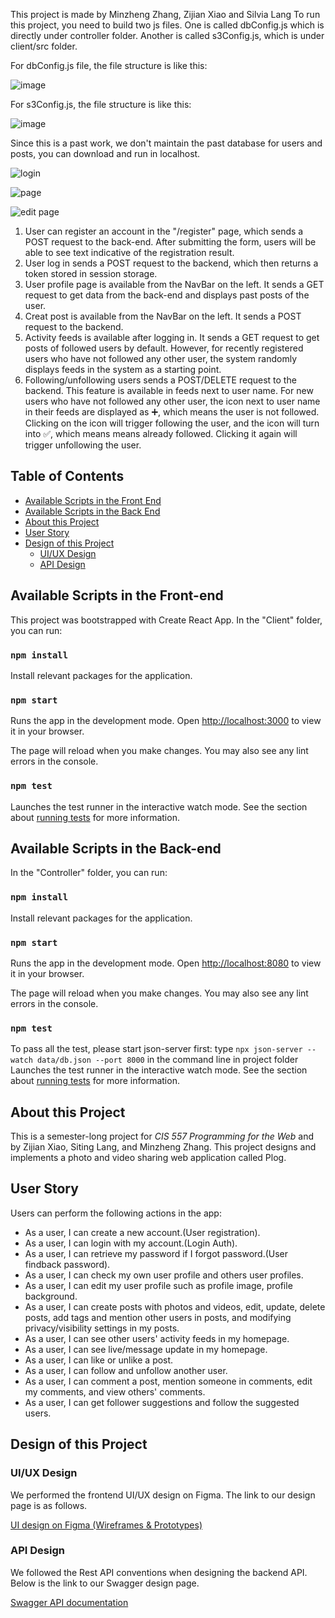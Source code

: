 This project is made by Minzheng Zhang, Zijian Xiao and Silvia Lang
To run this project, you need to build two js files. One is called dbConfig.js which is directly under controller folder.
Another is called s3Config.js, which is under client/src folder. 

For dbConfig.js file, the file structure is like this: 

![image](https://user-images.githubusercontent.com/90017890/205550593-b055ebdf-a98f-44c3-8c67-0b535d6afb12.png)

For s3Config.js, the file structure is like this:

![image](https://user-images.githubusercontent.com/90017890/205550664-8566224f-5e35-4a17-9a5a-bc086586fc4b.png)

Since this is a past work, we don't maintain the past database for users and posts, you can download and run in localhost. 

![login](https://user-images.githubusercontent.com/90017890/236117405-c953deb9-955e-477a-9f34-12612bea6bd5.jpg)

![page](https://user-images.githubusercontent.com/90017890/236117410-ee9bf92f-d06b-4740-adf9-24b734643825.jpg)


![edit page](https://user-images.githubusercontent.com/90017890/236117554-93446b02-314d-4690-a0a7-a0ab9011aecc.png)


1. User can register an account in the "/register" page, which sends a POST request to the back-end. After submitting the form, users will be able to see text indicative of the registration result. 
2. User log in sends a POST request to the backend, which then returns a token stored in session storage. 
3. User profile page is available from the NavBar on the left. It sends a GET request to get data from the back-end and displays past posts of the user. 
4. Creat post is available from the NavBar on the left. It sends a POST request to the backend. 
5. Activity feeds is available after logging in. It sends a GET request to get posts of followed users by default. However, for recently registered users who have not followed any other user, the system randomly displays feeds in the system as a starting point. 
6. Following/unfollowing users sends a POST/DELETE request to the backend. This feature is available in feeds next to user name. For new users who have not followed any other user, the icon next to user name in their feeds are displayed as :heavy_plus_sign:, which means the user is not followed. Clicking on the icon will trigger following the user, and the icon will turn into :white_check_mark:, which means means already followed. Clicking it again will trigger unfollowing the user. 



 ## Table of Contents
- [Available Scripts in the Front End](#available-scripts-in-the-front-end)
- [Available Scripts in the Back End](#available-scripts-in-the-back-end)
- [About this Project](#about-this-project)
- [User Story](#user-story)
- [Design of this Project](#design-of-this-project)
  * [UI/UX Design](#ui/ux-design)
  * [API Design](#api-design)

## Available Scripts in the Front-end
This project was bootstrapped with Create React App. In the "Client" folder, you can run:

 ### `npm install`

Install relevant packages for the application.
 
### `npm start`

Runs the app in the development mode.
Open [http://localhost:3000](http://localhost:3000) to view it in your browser.

The page will reload when you make changes.
You may also see any lint errors in the console.

### `npm test`
Launches the test runner in the interactive watch mode.
See the section about [running tests](https://facebook.github.io/create-react-app/docs/running-tests) for more information.

## Available Scripts in the Back-end
In the "Controller" folder, you can run:

 ### `npm install`

Install relevant packages for the application.
 
### `npm start`

Runs the app in the development mode.
Open [http://localhost:8080](http://localhost:3000) to view it in your browser.

The page will reload when you make changes.
You may also see any lint errors in the console.

### `npm test`
To pass all the test, please start json-server first: type `npx json-server --watch data/db.json --port 8000` in the command line in project folder
Launches the test runner in the interactive watch mode.
See the section about [running tests](https://facebook.github.io/create-react-app/docs/running-tests) for more information.


## About this Project
This is a semester-long project for *CIS 557 Programming for the Web* and by Zijian Xiao, Siting Lang, and Minzheng Zhang.
This project designs and implements a photo and video sharing web application called Plog.  

## User Story
Users can perform the following actions in the app:
* As a user, I can create a new account.(User registration).
* As a user, I can login with my account.(Login Auth).
* As a user, I can retrieve my password if I forgot password.(User findback password).
* As a user, I can check my own user profile and others user profiles.
* As a user, I can edit my user profile such as profile image, profile background.
* As a user, I can create posts with photos and videos, edit, update, delete posts, add tags and mention other users in posts, and modifying privacy/visibility settings in my posts. 
* As a user, I can see other users' activity feeds in my homepage.
* As a user, I can see live/message update in my homepage.
* As a user, I can like or unlike a post.
* As a user, I can follow and unfollow another user.
* As a user, I can comment a post, mention someone in comments, edit my comments, and view others' comments.
* As a user, I can get follower suggestions and follow the suggested users.
 




## Design of this Project
### UI/UX Design
We performed the frontend UI/UX design on Figma. The link to our design page is as follows.

[UI design on Figma (Wireframes & Prototypes)](https://www.figma.com/file/f863xzetVuMT30SuBfBEQy/Profile?node-id=0%3A1)

### API Design
We followed the Rest API conventions when designing the backend API. Below is the link to our Swagger design page.

[Swagger API documentation](https://app.swaggerhub.com/apis/KEVIN4977_1/Plog_API/1.0.0#/tags)



